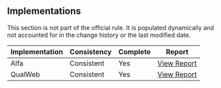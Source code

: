 ## Implementations

This section is not part of the official rule. It is populated dynamically and 
not accounted for in the change history or the last modified date.

| Implementation | Consistency          | Complete | Report
|----------------|----------------------|----------|-------------
| Alfa           | Consistent           | Yes      | [View Report](https://act-rules.github.io/implementation/alfa#id-4b1c6c)
| QualWeb        | Consistent           | Yes      | [View Report](https://act-rules.github.io/implementation/qualweb#id-4b1c6c)
